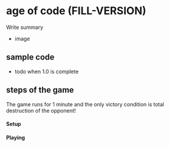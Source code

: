 # age of code (FILL-VERSION)

Write summary

+ image

## sample code

- todo when 1.0 is complete

## steps of the game

The game runs for 1 minute and the only victory condition is total destruction of the opponent!

#### Setup

#### Playing

